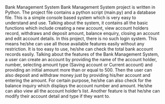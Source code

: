 Bank Management System
Bank Management System project is written in Python. The project file contains a python script (main.py) and a database file.
This is a simple console based system which is very easy to understand and use. Talking about the system,
it contains all the basic functions which include 
creating a new account, 
view account holders record,
withdraws and deposit amount, 
balance enquiry, 
closing an account and 
edit account details.
 In this project, there is no such login system. This means he/she can use all those available features easily without any restriction. It is too easy to use, he/she can check the total bank account records easily.
Talking about the features of the Bank Management System, a user can create an account by providing the name of the account holder, number, selecting amount type (Saving account or Current account) and providing an initial amount more than or equal to 500. 
 Then the user can also deposit and withdraw money just by providing his/her account and entering the amount. For certain purpose, he/she can also check for the balance inquiry which displays the account number and amount. He/she can also view all the account holder’s list. Another feature is that he/she can modify their account detail and type if they want to.
